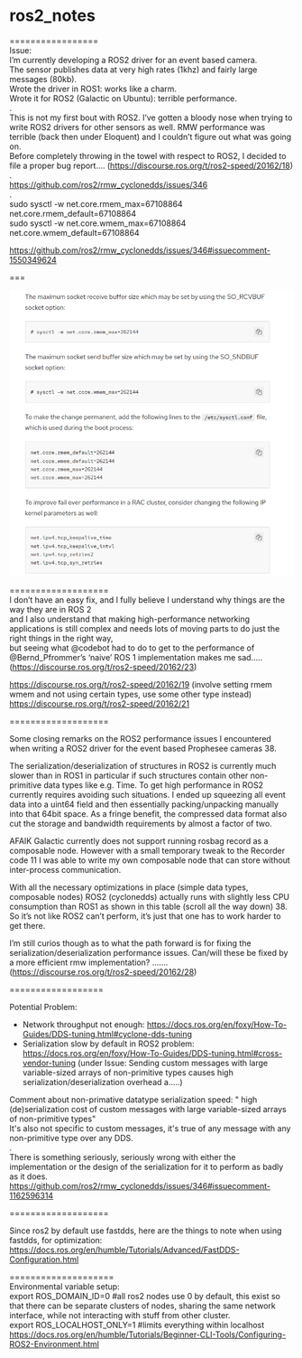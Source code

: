 # ros2_notes  
=================  
Issue:  
I’m currently developing a ROS2 driver for an event based camera.  
The sensor publishes data at very high rates (1khz) and fairly large messages (80kb).  
Wrote the driver in ROS1: works like a charm.  
Wrote it for ROS2 (Galactic on Ubuntu): terrible performance.  
.  
This is not my first bout with ROS2. I’ve gotten a bloody nose when trying to write ROS2 drivers for other sensors as well. RMW performance was terrible (back then under Eloquent) and I couldn’t figure out what was going on.  
Before completely throwing in the towel with respect to ROS2, I decided to file a proper bug report....  (https://discourse.ros.org/t/ros2-speed/20162/18)  
.  
https://github.com/ros2/rmw_cyclonedds/issues/346  
.  
sudo sysctl -w net.core.rmem_max=67108864 net.core.rmem_default=67108864  
sudo sysctl -w net.core.wmem_max=67108864 net.core.wmem_default=67108864  

https://github.com/ros2/rmw_cyclonedds/issues/346#issuecomment-1550349624  

===

![alt text](https://github.com/supercrazysam/ros2_notes/blob/main/Screenshot%20from%202024-04-30%2013-14-28.png)

===================  
I don’t have an easy fix, and I fully believe I understand why things are the way they are in ROS 2  
and I also understand that making high-performance networking applications is still complex and needs lots of moving parts to do just the right things in the right way,  
but seeing what @codebot had to do to get to the performance of @Bernd_Pfrommer’s ‘naive’ ROS 1 implementation makes me sad..... (https://discourse.ros.org/t/ros2-speed/20162/23)  

https://discourse.ros.org/t/ros2-speed/20162/19    (involve setting rmem wmem  and not using certain types,  use some other type instead)  
https://discourse.ros.org/t/ros2-speed/20162/21  

===================  

Some closing remarks on the ROS2 performance issues I encountered when writing a ROS2 driver for the event based Prophesee cameras 38.  

The serialization/deserialization of structures in ROS2 is currently much slower than in ROS1 in particular if such structures contain other non-primitive data types like e.g. Time. To get high performance in ROS2 currently requires avoiding such situations. I ended up squeezing all event data into a uint64 field and then essentially packing/unpacking manually into that 64bit space. As a fringe benefit, the compressed data format also cut the storage and bandwidth requirements by almost a factor of two.  

AFAIK Galactic currently does not support running rosbag record as a composable node. However with a small temporary tweak to the Recorder code 11 I was able to write my own composable node that can store without inter-process communication.  

With all the necessary optimizations in place (simple data types, composable nodes) ROS2 (cyclonedds) actually runs with slightly less CPU consumption than ROS1 as shown in this table (scroll all the way down) 38. So it’s not like ROS2 can’t perform, it’s just that one has to work harder to get there.  

I’m still curios though as to what the path forward is for fixing the serialization/deserialization performance issues. Can/will these be fixed by a more efficient rmw implementation?  ....... (https://discourse.ros.org/t/ros2-speed/20162/28)  

==================  

Potential Problem:  
-   Network throughput not enough:  https://docs.ros.org/en/foxy/How-To-Guides/DDS-tuning.html#cyclone-dds-tuning
-   Serialization slow by default in ROS2 problem:  https://docs.ros.org/en/foxy/How-To-Guides/DDS-tuning.html#cross-vendor-tuning (under Issue: Sending custom messages with large variable-sized arrays of non-primitive types causes high serialization/deserialization overhead a.....)

Comment about non-primative datatype serialization speed: 
  " high (de)serialization cost of custom messages with large variable-sized arrays of non-primitive types"  
  It's also not specific to custom messages, it's true of any message with any non-primitive type over any DDS.  
  .  
  There is something seriously, seriously wrong with either the implementation or the design of the serialization for it to perform as badly as it does.  
  https://github.com/ros2/rmw_cyclonedds/issues/346#issuecomment-1162596314  

===================  

Since ros2 by default use fastdds,  here are the things to note when using fastdds,  for optimization:  
https://docs.ros.org/en/humble/Tutorials/Advanced/FastDDS-Configuration.html  

====================  
Environmental variable setup:  
export ROS_DOMAIN_ID=0         #all ros2 nodes use 0 by default,   this exist so that there can be separate clusters of nodes, sharing the same network interface, while not interacting with stuff from other cluster.  
export ROS_LOCALHOST_ONLY=1    #limits everything within localhost  
https://docs.ros.org/en/humble/Tutorials/Beginner-CLI-Tools/Configuring-ROS2-Environment.html  

